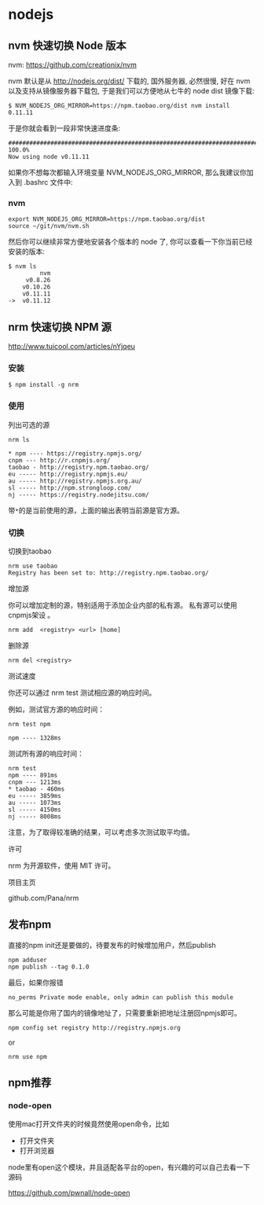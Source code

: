 # nodejs

## nvm 快速切换 Node 版本

nvm: https://github.com/creationix/nvm

nvm 默认是从 http://nodejs.org/dist/ 下载的, 国外服务器, 必然很慢,
好在 nvm 以及支持从镜像服务器下载包, 于是我们可以方便地从七牛的 node dist 镜像下载:

```
$ NVM_NODEJS_ORG_MIRROR=https://npm.taobao.org/dist nvm install 0.11.11
```

于是你就会看到一段非常快速进度条:

```
######################################################################## 100.0%
Now using node v0.11.11
```

如果你不想每次都输入环境变量 NVM_NODEJS_ORG_MIRROR, 那么我建议你加入到 .bashrc 文件中:

### nvm

```
export NVM_NODEJS_ORG_MIRROR=https://npm.taobao.org/dist
source ~/git/nvm/nvm.sh
```
然后你可以继续非常方便地安装各个版本的 node 了, 你可以查看一下你当前已经安装的版本:

```
$ nvm ls
         nvm
     v0.8.26
    v0.10.26
    v0.11.11
->  v0.11.12
```

## nrm 快速切换 NPM 源

http://www.tuicool.com/articles/nYjqeu

### 安装

	$ npm install -g nrm

### 使用

列出可选的源

	nrm ls                                                                                                                                    

	* npm ---- https://registry.npmjs.org/
	cnpm --- http://r.cnpmjs.org/
	taobao - http://registry.npm.taobao.org/
	eu ----- http://registry.npmjs.eu/
	au ----- http://registry.npmjs.org.au/
	sl ----- http://npm.strongloop.com/
	nj ----- https://registry.nodejitsu.com/

带` * `的是当前使用的源，上面的输出表明当前源是官方源。

### 切换

切换到taobao

	nrm use taobao                                                                                                 Registry has been set to: http://registry.npm.taobao.org/

增加源

你可以增加定制的源，特别适用于添加企业内部的私有源。 私有源可以使用cnpmjs架设 。

	nrm add  <registry> <url> [home]

删除源

	nrm del <registry>

测试速度

你还可以通过 nrm test 测试相应源的响应时间。

例如，测试官方源的响应时间：

	nrm test npm                                                                                                                               

  	npm ---- 1328ms

测试所有源的响应时间：

	nrm test                                                                                                                                   
	npm ---- 891ms
	cnpm --- 1213ms
	* taobao - 460ms
	eu ----- 3859ms
	au ----- 1073ms
	sl ----- 4150ms
	nj ----- 8008ms

注意，为了取得较准确的结果，可以考虑多次测试取平均值。

许可

nrm 为开源软件，使用 MIT 许可。

项目主页

github.com/Pana/nrm

## 发布npm

直接的npm init还是要做的，待要发布的时候增加用户，然后publish

	npm adduser
	npm publish --tag 0.1.0  


最后，如果你报错

	no_perms Private mode enable, only admin can publish this module

那么可能是你用了国内的镜像地址了，只需要重新把地址注册回npmjs即可。

	npm config set registry http://registry.npmjs.org
	
or

	nrm use npm


## npm推荐

### node-open

使用mac打开文件夹的时候竟然使用open命令，比如

- 打开文件夹
- 打开浏览器

node里有open这个模块，并且适配各平台的open，有兴趣的可以自己去看一下源码

https://github.com/pwnall/node-open




